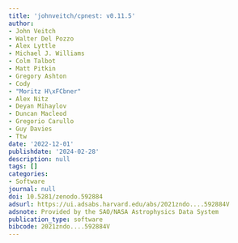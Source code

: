 ```yaml
---
title: 'johnveitch/cpnest: v0.11.5'
author:
- John Veitch
- Walter Del Pozzo
- Alex Lyttle
- Michael J. Williams
- Colm Talbot
- Matt Pitkin
- Gregory Ashton
- Cody
- "Moritz H\xFCbner"
- Alex Nitz
- Deyan Mihaylov
- Duncan Macleod
- Gregorio Carullo
- Guy Davies
- Ttw
date: '2022-12-01'
publishdate: '2024-02-28'
description: null
tags: []
categories:
- Software
journal: null
doi: 10.5281/zenodo.592884
adsurl: https://ui.adsabs.harvard.edu/abs/2021zndo....592884V
adsnote: Provided by the SAO/NASA Astrophysics Data System
publication_type: software
bibcode: 2021zndo....592884V
---
```

